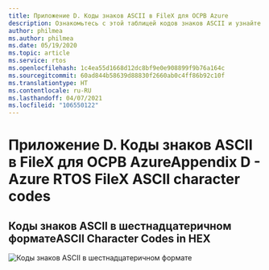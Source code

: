 ```yaml
---
title: Приложение D. Коды знаков ASCII в FileX для ОСРВ Azure
description: Ознакомьтесь с этой таблицей кодов знаков ASCII и узнайте об их представлении в шестнадцатеричном формате в FileX для ОСРВ Azure.
author: philmea
ms.author: philmea
ms.date: 05/19/2020
ms.topic: article
ms.service: rtos
ms.openlocfilehash: 1c4ea55d1668d12dc8bf9e0e908899f9b76a164c
ms.sourcegitcommit: 60ad844b58639d88830f2660ab0c4ff86b92c10f
ms.translationtype: HT
ms.contentlocale: ru-RU
ms.lasthandoff: 04/07/2021
ms.locfileid: "106550122"
---
```

# <a name="appendix-d---azure-rtos-filex-ascii-character-codes"></a><span data-ttu-id="b5bf2-103">Приложение D. Коды знаков ASCII в FileX для ОСРВ Azure</span><span class="sxs-lookup"><span data-stu-id="b5bf2-103">Appendix D - Azure RTOS FileX ASCII character codes</span></span>

## <a name="ascii-character-codes-in-hex"></a><span data-ttu-id="b5bf2-104">**Коды знаков ASCII в шестнадцатеричном формате**</span><span class="sxs-lookup"><span data-stu-id="b5bf2-104">**ASCII Character Codes in HEX**</span></span>

![Коды знаков ASCII в шестнадцатеричном формате](./media/user-guide/ascii-character-codes-hex.png)

